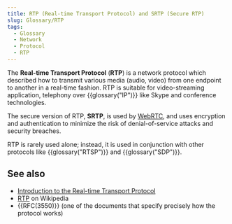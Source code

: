 ```yaml
---
title: RTP (Real-time Transport Protocol) and SRTP (Secure RTP)
slug: Glossary/RTP
tags:
  - Glossary
  - Network
  - Protocol
  - RTP
---
```


The **Real-time Transport Protocol** (**RTP**) is a network protocol which described how to transmit various media (audio, video) from one endpoint to another in a real-time fashion. RTP is suitable for video-streaming application, telephony over {{glossary("IP")}} like Skype and conference technologies.

The secure version of RTP, **SRTP**, is used by [WebRTC](/en-US/docs/Web/API/WebRTC_API), and uses encryption and authentication to minimize the risk of denial-of-service attacks and security breaches.

RTP is rarely used alone; instead, it is used in conjunction with other protocols like {{glossary("RTSP")}} and {{glossary("SDP")}}.

## See also

- [Introduction to the Real-time Transport Protocol](/en-US/docs/Web/API/WebRTC_API/Intro_to_RTP)
- [RTP](https://en.wikipedia.org/wiki/Real-time_Transport_Protocol) on Wikipedia
- {{RFC(3550)}} (one of the documents that specify precisely how the protocol works)
